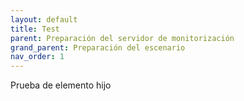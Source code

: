 ```yaml
---
layout: default
title: Test
parent: Preparación del servidor de monitorización
grand_parent: Preparación del escenario
nav_order: 1
---
```


Prueba de elemento hijo